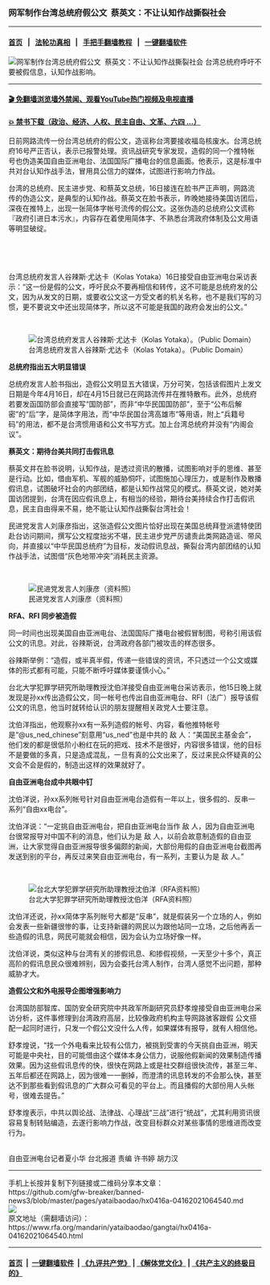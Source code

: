 ### 网军制作台湾总统府假公文  蔡英文：不让认知作战撕裂社会
------------------------

#### [首页](https://github.com/gfw-breaker/banned-news3/blob/master/README.md) &nbsp;&nbsp;|&nbsp;&nbsp; [法轮功真相](https://github.com/begood0513/basic/blob/master/README.md)  &nbsp;&nbsp;|&nbsp;&nbsp; [手把手翻墙教程](https://github.com/gfw-breaker/guides/wiki)  &nbsp;&nbsp;|&nbsp;&nbsp; [一键翻墙软件](https://github.com/gfw-breaker/nogfw/blob/master/README.md)  



<div id="headerimg">
 <img alt="网军制作台湾总统府假公文  蔡英文：不让认知作战撕裂社会" src="https://www.rfa.org/mandarin/yataibaodao/gangtai/hx0416a-04162021064540.html/@@images/c5d3f79a-eae4-47b1-8d8c-3b67266208f3.jpeg" title="网军制作台湾总统府假公文  蔡英文：不让认知作战撕裂社会"/>
 <span class="lead_image_caption">
  台湾总统府呼吁不要被假信息，认知作战影响。
 </span>
 <!-- zoomattribute -->
</div>

<hr/>


#### [ 🎬  免翻墙浏览墙外禁闻、观看YouTube热门视频及电视直播](https://github.com/gfw-breaker/HelloWorld)

#### [ 💥  禁书下载（政治、经济、人权、民主自由、文革、六四 ...）](https://github.com/gfw-breaker/books/blob/master/README.md)

<div id="storytext">
 <p class="p1">
  日前网路流传一份台湾总统府的假公文，造谣称台湾要接收福岛核废水。台湾总统府16号严正否认，表示已报警处理。资讯战研究专家发现，造假的同一个推特帐号也伪造美国自由亚洲电台、法国国际广播电台的信息画面。他表示，这是标准中共对台认知作战手法，冒用具公信力的媒体，试图进行影响力作战。
 </p>
 <p class="p1">
  台湾的总统府、民主进步党、和蔡英文总统，16日接连在脸书严正声明，网路流传的伪造公文，是典型的认知作战。蔡英文在脸书表示，昨晚她接待美国访团后，深夜在推特上，出现一张简体字帐号流传的假公文。这张伪造的总统府公文谎称『政府引进日本污水』，内容存在着使用简体字、不熟悉台湾政府体制及公文用语等明显破绽。
 </p>
 <p>
  <br/>
 </p>
 <p>
  <br/>
 </p>
 <p class="p1">
  台湾总统府发言人谷辣斯‧尤达卡（Kolas Yotaka）16日接受自由亚洲电台采访表示：“这一份是假的公文，呼吁民众不要再相信和转传，这不可能是总统府发的公文，因为从发文的日期，或要收公文这一方受文者的机关名称，也不是我们写的习惯，更不要说文中还出现简体字，所以这不可能是我国的政府会发出的公文。”
 </p>
 <p>
  <br/>
 </p>
 <p class="p1">
  <figure class="image-richtext image-inline captioned" style="width:721px;">
   <img alt="台湾总统府发言人谷辣斯‧尤达卡（Kolas Yotaka）。（Public Domain）" src="https://www.rfa.org/mandarin/yataibaodao/gangtai/hx0416a-04162021064540.html/1.jpg/@@images/7626dc38-5447-4475-8c2a-8244656fded7.jpeg" title="1.jpg"/>
   <figcaption class="image-caption">
    台湾总统府发言人谷辣斯‧尤达卡（Kolas Yotaka）。（Public Domain）
   </figcaption>
   <small>
   </small>
  </figure>
 </p>
 <p class="p1">
  <strong>
   总统府指出五大明显错误
  </strong>
 </p>
 <p class="p1">
  总统府发言人脸书指出，造假公文明显五大错误，万分可笑，包括该假图片上发文日期是今年4月16日，却在4月15日就已在网路流传并在推特散布。此外，总统府若要发函国防部会直接写“国防部”，而非“中华民国国防部”，至于“公布后解密”的“后”字，是简体字用法，而“中华民国台湾高雄市”等用语，附上“兵籍号码”的用法，都不是台湾惯用语和公文书写方式。加上台湾总统府并没有“内阁会议”。
 </p>
 <p class="p1">
  <strong>
   蔡英文：期待台美共同打击假讯息
  </strong>
 </p>
 <p class="p1">
  蔡英文并在脸书说明，认知作战，是透过资讯的散播，试图影响对手的思维、甚至是行动。比如，借由军机、军舰的威胁恫吓，试图施加心理压力，或是制作及散播假讯息，试图破坏社会的内部团结，都是认知作战常见的模式。蔡英文说，她对美国访团提到，台湾在因应假讯息上，有相当的经验，期待台美持续合作打击假讯息，民主自由得来不易，绝不能让认知作战撕裂台湾社会！
 </p>
 <p class="p1">
  民进党发言人刘康彦指出，这张造假公文图片恰好出现在美国总统拜登派遣特使团赴台访问期间，撰写公文程度拙劣不堪，民主进步党严厉谴责此类网路造谣、带风向，并直接以“中华民国总统府”为目标，发动假讯息战，撕裂台湾内部团结的认知作战手法，试图借“灰色地带冲突”消耗民主资源。
 </p>
 <p>
  <br/>
 </p>
 <p class="p1">
  <figure class="image-richtext image-inline captioned" style="width:1200px;">
   <img alt="民进党发言人刘康彦（资料照）" src="https://www.rfa.org/mandarin/yataibaodao/gangtai/hx0416a-04162021064540.html/2a.jpg/@@images/55182419-2634-4480-b161-e52512fd817f.jpeg" title="2a.jpg"/>
   <figcaption class="image-caption">
    民进党发言人刘康彦（资料照）
   </figcaption>
   <small>
   </small>
  </figure>
 </p>
 <p class="p1">
  <strong>
   RFA、RFI 同步被造假
  </strong>
 </p>
 <p class="p1">
  同一时间也出现美国自由亚洲电台、法国国际广播电台被假冒制图，号称引用该假公文的讯息。对此，谷辣斯说，台湾政府各部门被攻击的样态很多。
 </p>
 <p class="p1">
  谷辣斯举例：“造假，或半真半假，传递一些错误的资讯，不只透过一个公文或媒体的形式都有可能，只能不断呼吁媒体要谨慎小心。”
 </p>
 <p class="p1">
  台北大学犯罪学研究所助理教授沈伯洋接受自由亚洲电台采访表示，他15日晚上就发现是孙xx传出造假公文，同一帐号也传出自由亚洲电台、RFI（法广）报导该假公文的讯息，他当时就转给认识的朋友提醒相关政党人士要注意。
 </p>
 <p class="p1">
  沈伯洋指出，他观察孙xx有一系列造假的帐号、内容，看他推特帐号是“@us_ned_chinese”刻意用“us_ned”也是中共的
  <span class="s1">
   敌
  </span>
  人：“美国民主基金会”，他们发的都是很低阶小粉红在玩的把戏、技术不是很好，内容很多错误，他的目标不是要做的多真，只是造成混乱，一旦有真的公文出来了，反过来民众怀疑真的公文会不会是假的，制造出这样的效果就好了。
 </p>
 <p class="p1">
  <strong>
   自由亚洲电台成中共眼中钉
  </strong>
 </p>
 <p class="p1">
  沈伯洋说，孙xx系列帐号针对自由亚洲电台造假有一年以上，很多假的、反串一系列“自由xx电台”。
 </p>
 <p class="p1">
  沈伯洋说：“一定挑自由亚洲电台，把自由亚洲电台当作
  <span class="s1">
   敌
  </span>
  人，因为自由亚洲电台很常报导对中国不利的消息，他们认为是
  <span class="s1">
   敌
  </span>
  人，以前会故意制造假的自由亚洲，让大家觉得自由亚洲报导很多偏颇的新闻，大部份用假的自由亚洲电台截图再发送到别的平台，再反过来笑自由亚洲电台，有一系列，主要认为是
  <span class="s1">
   敌
  </span>
  人。”
 </p>
 <p>
  <br/>
 </p>
 <p class="p1">
  <figure class="image-richtext image-inline captioned" style="width:680px;">
   <img alt="台北大学犯罪学研究所助理教授沈伯洋（RFA资料照）" src="https://www.rfa.org/mandarin/yataibaodao/gangtai/hx0416a-04162021064540.html/3.jpg/@@images/0d721ef5-238a-43e4-8faf-06bca6831d7b.jpeg" title="3.JPG"/>
   <figcaption class="image-caption">
    台北大学犯罪学研究所助理教授沈伯洋（RFA资料照）
   </figcaption>
   <small>
   </small>
  </figure>
 </p>
 <p class="p1">
  沈伯洋还说，孙xx简体字系列帐号大都是“反串”，就是假装另一个立场的人，例如会发表一些新疆很惨的事，让支持新疆的网民以为跟他站同一立场，之后他再丢一些造假的讯息，网民可能就会相信，因为会认为立场好像一样。
 </p>
 <p class="p1">
  沈伯洋说，类似这种与台湾有关的掺假讯息、和掺假视频，一天至少十多个，真正高阶的假讯息民众很难辨别，因为会委托台湾人制作，台湾人感觉不出问题，那种威胁才大。
 </p>
 <p class="p1">
  <strong>
   造假公文和外电报导企图增强影响力
  </strong>
 </p>
 <p class="p1">
  台湾国防部智库、国防安全研究院中共政军所副研究员舒孝煌接受自由亚洲电台采访分析，这件事修理到台湾政府高层，比较像政府机构主导网路骇客跟假 公文搭配一起同时进行，只发一个假公文没什么人传，如果媒体有报导，就有人相信他。
 </p>
 <p class="p1">
  舒孝煌说，“找一个外电看来比较有公信力，被挑到受害的今天挑自由亚洲，明天可能是中央社，目的可能借由这个媒体本身公信力，说服他假新闻的效果制造传播效果。因为这些假讯息传的快，很快在网路上或是社交群组很快流传，甚至三年、五年后都还在网路上，因为很难一一删掉，而澄清的讯息转发的不会那么快，甚至达不到那些看到假讯息的广大群众可看见的平台上。而且播假的大部份用人头帐号，很难去提告。”
 </p>
 <p class="p1">
  舒孝煌表示，中共以舆论战、法律战、心理战“三战”进行“统战”，尤其利用资讯很容易复制转贴编造，去遂行影响力作战，改变目标群众对某些事情的思维进而改变行为。
 </p>
 <p>
  <br/>
  自由亚洲电台记者夏小华 台北报道 责编 许书婷 胡力汉
 </p>
</div>

<hr/>
手机上长按并复制下列链接或二维码分享本文章：<br/>
https://github.com/gfw-breaker/banned-news3/blob/master/pages/yataibaodao/hx0416a-04162021064540.md <br/>
<a href='https://github.com/gfw-breaker/banned-news3/blob/master/pages/yataibaodao/hx0416a-04162021064540.md'><img src='https://github.com/gfw-breaker/banned-news3/blob/master/pages/yataibaodao/hx0416a-04162021064540.md.png'/></a> <br/>
原文地址（需翻墙访问）：https://www.rfa.org/mandarin/yataibaodao/gangtai/hx0416a-04162021064540.html


------------------------
#### [首页](https://github.com/gfw-breaker/banned-news3/blob/master/README.md) &nbsp;|&nbsp; [一键翻墙软件](https://github.com/gfw-breaker/nogfw/blob/master/README.md) &nbsp;| [《九评共产党》](https://github.com/gfw-breaker/9ping.md/blob/master/README.md#九评之一评共产党是什么) | [《解体党文化》](https://github.com/gfw-breaker/jtdwh.md/blob/master/README.md) | [《共产主义的终极目的》](https://github.com/gfw-breaker/gczydzjmd.md/blob/master/README.md)


<img src='http://gfw-breaker.win/banned-news3/pages/yataibaodao/hx0416a-04162021064540.md' width='0px' height='0px'/>